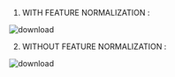 1. WITH FEATURE NORMALIZATION :

![download](https://user-images.githubusercontent.com/61268484/84562984-33830680-ace3-11ea-8c86-f4d842918eaf.png)


2. WITHOUT FEATURE NORMALIZATION :

![download](https://user-images.githubusercontent.com/61268484/84563022-69c08600-ace3-11ea-8da3-fc14fcf71014.png)
